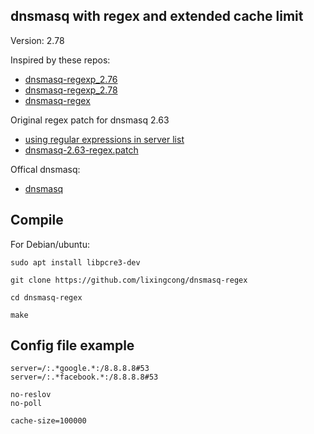 ## dnsmasq with regex and extended cache limit

Version: 2.78

Inspired by these repos:
- [dnsmasq-regexp_2.76](https://github.com/spacedingo/dnsmasq-regexp_2.76)
- [dnsmasq-regexp_2.78](https://github.com/spacedingo/dnsmasq-regexp_2.78)
- [dnsmasq-regex](https://github.com/cuckoohello/dnsmasq-regex)

Original regex patch for dnsmasq 2.63
- [using regular expressions in server list](http://lists.thekelleys.org.uk/pipermail/dnsmasq-discuss/2013q2/007124.html)
- [dnsmasq-2.63-regex.patch](http://lists.thekelleys.org.uk/pipermail/dnsmasq-discuss/attachments/20130428/b3fc0de0/attachment.obj)

Offical dnsmasq:
- [dnsmasq](http://www.thekelleys.org.uk/dnsmasq/)

## Compile

For Debian/ubuntu:

```
sudo apt install libpcre3-dev

git clone https://github.com/lixingcong/dnsmasq-regex

cd dnsmasq-regex

make
```

## Config file example

```
server=/:.*google.*:/8.8.8.8#53
server=/:.*facebook.*:/8.8.8.8#53

no-reslov
no-poll

cache-size=100000
```